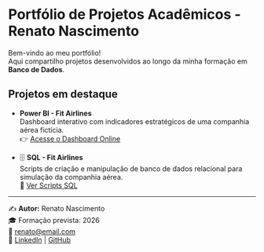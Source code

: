# Portfólio de Projetos Acadêmicos - Renato Nascimento

Bem-vindo ao meu portfólio!  
Aqui compartilho projetos desenvolvidos ao longo da minha formação em **Banco de Dados**.

## Projetos em destaque
-  **Power BI - Fit Airlines**  
  Dashboard interativo com indicadores estratégicos de uma companhia aérea fictícia.  
  👉 [Acesse o Dashboard Online](https://app.powerbi.com/reportEmbed?reportId=009b1bf0-3642-4f5f-9561-40ae6c8ebff5&autoAuth=true&ctid=c0205eec-f970-4c93-ab97-fe08a313bdab)  

- 🗄️ **SQL - Fit Airlines**  
  Scripts de criação e manipulação de banco de dados relacional para simulação da companhia aérea.  
  📂 [Ver Scripts SQL](./SQL_FitAirline)

---

✍️ **Autor:** Renato Nascimento  
🎓 Formação prevista: 2026  
📧 renato@email.com  
🔗 [LinkedIn](https://www.linkedin.com) | [GitHub](https://github.com/seu-usuario)

